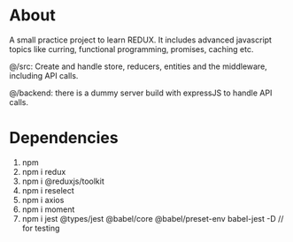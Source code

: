 # About

A small practice project to learn REDUX. It includes advanced javascript topics like curring, functional programming, promises, caching etc.

@/src: Create and handle store, reducers, entities and the middleware, including API calls.

@/backend: there is a dummy server build with expressJS to handle API calls.

# Dependencies

1. npm
2. npm i redux
3. npm i @reduxjs/toolkit
4. npm i reselect
5. npm i axios
6. npm i moment
7. npm i jest @types/jest @babel/core @babel/preset-env babel-jest -D // for testing